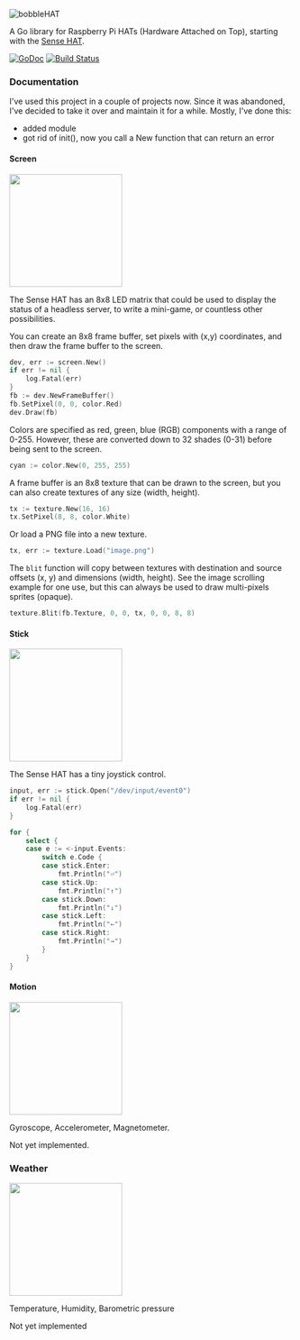 ![bobbleHAT](https://cdn.rawgit.com/perbu/bobblehat/master/gopher/bobblehat.svg)

A Go library for Raspberry Pi HATs (Hardware Attached on Top), starting with the [Sense HAT](https://www.raspberrypi.org/products/sense-hat/).

[![GoDoc](https://godoc.org/github.com/perbu/bobblehat?status.svg)](https://godoc.org/github.com/perbu/bobblehat) [![Build Status](https://travis-ci.org/perbu/bobblehat.svg?branch=master)](https://travis-ci.org/perbu/bobblehat)

### Documentation

I've used this project in a couple of projects now. Since it was abandoned, I've decided to take it over and maintain it for a while. Mostly, I've
done this:
 - added module
 - got rid of init(), now you call a New function that can return an error

#### Screen

<img src="https://cdn.rawgit.com/perbu/bobblehat/master/gopher/screen.svg" width="200">

The Sense HAT has an 8x8 LED matrix that could be used to display the status of a headless server, to write a mini-game, or countless other possibilities.

You can create an 8x8 frame buffer, set pixels with (x,y) coordinates, and then draw the frame buffer to the screen.

```go
dev, err := screen.New()
if err != nil {
    log.Fatal(err)
}
fb := dev.NewFrameBuffer()
fb.SetPixel(0, 0, color.Red)
dev.Draw(fb)
```

Colors are specified as red, green, blue (RGB) components with a range of 0-255. However, these are converted down to 32 shades (0-31) before being sent to the screen.

```go
cyan := color.New(0, 255, 255)
```

A frame buffer is an 8x8 texture that can be drawn to the screen, but you can also create textures of any size (width, height).

```go
tx := texture.New(16, 16)
tx.SetPixel(8, 8, color.White)
```

Or load a PNG file into a new texture.

```go
tx, err := texture.Load("image.png")
```

The `blit` function will copy between textures with destination and source offsets (x, y) and dimensions (width, height). See the image scrolling example for one use, but this can always be used to draw multi-pixels sprites (opaque).

```go
texture.Blit(fb.Texture, 0, 0, tx, 0, 0, 8, 8)
```

#### Stick

<img src="https://cdn.rawgit.com/perbu/bobblehat/master/gopher/stick.svg" width="200">

The Sense HAT has a tiny joystick control.

```go
input, err := stick.Open("/dev/input/event0")
if err != nil {
	log.Fatal(err)
}

for {
	select {
	case e := <-input.Events:
		switch e.Code {
		case stick.Enter:
			fmt.Println("⏎")
		case stick.Up:
			fmt.Println("↑")
		case stick.Down:
			fmt.Println("↓")
		case stick.Left:
			fmt.Println("←")
		case stick.Right:
			fmt.Println("→")
		}
	}
}
```

#### Motion

<img src="https://cdn.rawgit.com/perbu/bobblehat/master/gopher/motion.svg" width="200">

Gyroscope, Accelerometer, Magnetometer.

Not yet implemented.

### Weather

<img src="https://cdn.rawgit.com/perbu/bobblehat/master/gopher/weather.svg" width="200">

Temperature, Humidity, Barometric pressure

Not yet implemented

